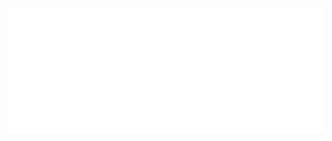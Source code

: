 <div align="center">
	<br>
	<a href="https://raw.githubusercontent.com/mariusbreivik/mariusbreivik/main/README.md">
		<img src="header.svg" width="800" height="200">
	</a>
	<br>
</div>